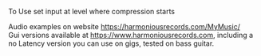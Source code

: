 To Use set input at level where compression starts

Audio examples on website https://harmoniousrecords.com/MyMusic/<br>
Gui versions available at https://www.harmoniousrecords.com, including a no Latency version you can use on gigs, tested on bass guitar. 
